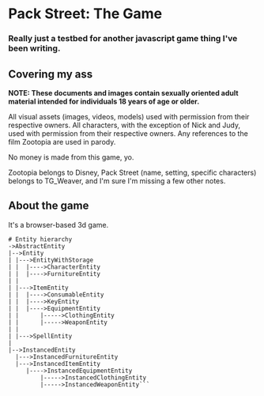 # Pack Street: The Game
### Really just a testbed for another javascript game thing I've been writing.

## Covering my ass

**NOTE: These documents and images contain sexually oriented adult material intended for individuals 18 years of age or older.**

All visual assets (images, videos, models) used with permission from their respective owners. All characters, with the exception of Nick and Judy, used with permission from their respective owners. Any references to the film Zootopia are used in parody.

No money is made from this game, yo.

Zootopia belongs to Disney, Pack Street (name, setting, specific characters) belongs to TG_Weaver, and I'm sure I'm missing a few other notes.

## About the game

It's a browser-based 3d game.

```
# Entity hierarchy
->AbstractEntity
|-->Entity
| |--->EntityWithStorage
| |  |---->CharacterEntity
| |  |---->FurnitureEntity
| |
| |--->ItemEntity
| |  |---->ConsumableEntity
| |  |---->KeyEntity
| |  |---->EquipmentEntity
| |      |----->ClothingEntity
| |      |----->WeaponEntity
| |
| |--->SpellEntity
|
|-->InstancedEntity
  |--->InstancedFurnitureEntity
  |--->InstancedItemEntity
     |---->InstancedEquipmentEntity
         |----->InstancedClothingEntity
         |----->InstancedWeaponEntity```